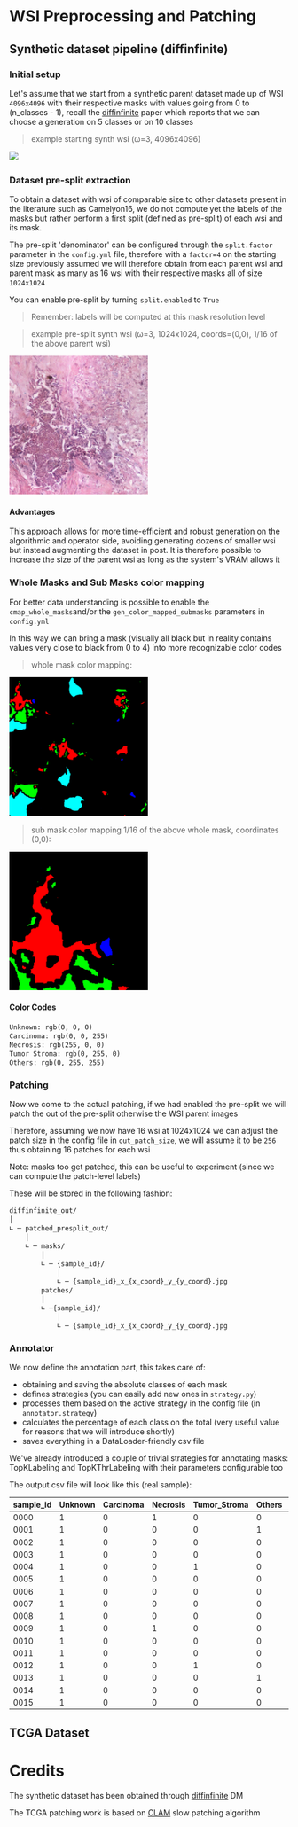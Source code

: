 # WSI Preprocessing and Patching


## Synthetic dataset pipeline (diffinfinite)

### Initial setup

Let's assume that we start from a synthetic parent dataset made up of WSI `4096x4096` with their respective masks with values going from 0 to (n_classes - 1), recall the [diffinfinite](https://arxiv.org/abs/2306.13384) paper which reports that we can choose a generation on 5 classes or on 10 classes


> example starting synth wsi (ω=3, 4096x4096)
<img src="res/init_sample.jpg" width="250px">

### Dataset pre-split extraction

To obtain a dataset with wsi of comparable size to other datasets present in the literature such as Camelyon16, we do not compute yet the labels of the masks but rather perform a first split (defined as pre-split) of each wsi and its mask.

The pre-split 'denominator' can be configured through the `split.factor` parameter in the `config.yml` file, therefore with a `factor=4` on the starting size previously assumed we will therefore obtain from each parent wsi and parent mask as many as 16 wsi with their respective masks all of size `1024x1024`

You can enable pre-split by turning `split.enabled` to `True`

> Remember: labels will be computed at this mask resolution level

> example pre-split synth wsi (ω=3, 1024x1024, coords=(0,0), 1/16 of the above parent wsi)
<img src="res/presplit_sample.png" width="250px">


#### Advantages

This approach allows for more time-efficient and robust generation on the algorithmic and operator side, avoiding generating dozens of smaller wsi but instead augmenting the dataset in post.
It is therefore possible to increase the size of the parent wsi as long as the system's VRAM allows it

### Whole Masks and Sub Masks color mapping

For better data understanding is possible to enable the `cmap_whole_masks`and/or the `gen_color_mapped_submasks` parameters in `config.yml`

In this way we can bring a mask (visually all black but in reality contains values very close to black from 0 to 4) into more recognizable color codes

> whole mask color mapping:

<img src="res/cmapped_whole_mask.png" width="250px">


> sub mask color mapping 
> 1/16 of the above whole mask, coordinates (0,0):

<img src="res/sub_cmapped_mask.png" width="250px">


#### Color Codes

    Unknown: rgb(0, 0, 0)   
    Carcinoma: rgb(0, 0, 255)
    Necrosis: rgb(255, 0, 0)
    Tumor Stroma: rgb(0, 255, 0)
    Others: rgb(0, 255, 255)

### Patching

Now we come to the actual patching, if we had enabled the pre-split we will patch the out of the pre-split otherwise the WSI parent images

Therefore, assuming we now have 16 wsi at 1024x1024 we can adjust the patch size in the config file in `out_patch_size`, we will assume it to be `256` thus obtaining 16 patches for each wsi

Note: masks too get patched, this can be useful to experiment (since we can compute the patch-level labels)

These will be stored in the following fashion:

```
diffinfinite_out/
│
∟ ─ patched_presplit_out/
    │
    ∟ ─ masks/
        │
        ∟ ─ {sample_id}/
            │
            ∟ ─ {sample_id}_x_{x_coord}_y_{y_coord}.jpg            
        patches/
        │
        ∟ ─{sample_id}/
            │
            ∟ ─ {sample_id}_x_{x_coord}_y_{y_coord}.jpg
````


### Annotator

We now define the annotation part, this takes care of:
- obtaining and saving the absolute classes of each mask
- defines strategies (you can easily add new ones in `strategy.py`)
- processes them based on the active strategy in the config file (in `annotator.strategy`)
- calculates the percentage of each class on the total (very useful value for reasons that we will introduce shortly)
- saves everything in a DataLoader-friendly csv file

We've already introduced a couple of trivial strategies for annotating masks: TopKLabeling and TopKThrLabeling with their parameters configurable too

The output csv file will look like this (real sample):


|sample_id|Unknown|Carcinoma|Necrosis|Tumor_Stroma|Others|ABS_Unknown|ABS_Carcinoma|ABS_Necrosis|ABS_Tumor_Stroma|ABS_Others|PERC_Unknown      |PERC_Carcinoma      |PERC_Necrosis        |PERC_Tumor_Stroma   |PERC_Others         |strategy_signature       |
|---------|-------|---------|--------|------------|------|-----------|-------------|------------|----------------|----------|------------------|--------------------|---------------------|--------------------|--------------------|-------------------------|
|0000     |1      |0        |1       |0           |0     |1          |1            |1           |1               |0         |0.8053102493286133|0.007275581359863281|0.13818359375        |0.04923057556152344 |0.0                 |TopKThrLabeling_k2_thr0.1|
|0001     |1      |0        |0       |0           |1     |1          |0            |1           |0               |1         |0.8941097259521484|0.0                 |0.00035858154296875  |0.0                 |0.10553169250488281 |TopKThrLabeling_k2_thr0.1|
|0002     |1      |0        |0       |0           |0     |1          |0            |0           |1               |1         |0.978510856628418 |0.0                 |0.0                  |1.52587890625e-05   |0.02147388458251953 |TopKThrLabeling_k2_thr0.1|
|0003     |1      |0        |0       |0           |0     |1          |0            |1           |1               |0         |0.8931102752685547|0.0                 |0.06301212310791016  |0.043877601623535156|0.0                 |TopKThrLabeling_k2_thr0.1|
|0004     |1      |0        |0       |1           |0     |1          |0            |1           |1               |1         |0.7715072631835938|0.0                 |0.000125885009765625 |0.11653995513916016 |0.11182689666748047 |TopKThrLabeling_k2_thr0.1|
|0005     |1      |0        |0       |0           |0     |1          |0            |1           |1               |0         |0.9569787979125977|0.0                 |0.03603649139404297  |0.006984710693359375|0.0                 |TopKThrLabeling_k2_thr0.1|
|0006     |1      |0        |0       |0           |0     |1          |0            |0           |0               |0         |1.0               |0.0                 |0.0                  |0.0                 |0.0                 |TopKThrLabeling_k2_thr0.1|
|0007     |1      |0        |0       |0           |0     |1          |1            |1           |1               |0         |0.9847116470336914|0.00388336181640625 |0.0025119781494140625|0.008893013000488281|0.0                 |TopKThrLabeling_k2_thr0.1|
|0008     |1      |0        |0       |0           |0     |1          |0            |1           |1               |0         |0.9820270538330078|0.0                 |0.012581825256347656 |0.005391120910644531|0.0                 |TopKThrLabeling_k2_thr0.1|
|0009     |1      |0        |1       |0           |0     |1          |0            |1           |1               |1         |0.7839956283569336|0.0                 |0.12654781341552734  |0.01989459991455078 |0.06956195831298828 |TopKThrLabeling_k2_thr0.1|
|0010     |1      |0        |0       |0           |0     |1          |0            |1           |1               |0         |0.991607666015625 |0.0                 |0.0007476806640625   |0.0076446533203125  |0.0                 |TopKThrLabeling_k2_thr0.1|
|0011     |1      |0        |0       |0           |0     |1          |1            |1           |0               |0         |0.9488687515258789|0.002685546875      |0.048445701599121094 |0.0                 |0.0                 |TopKThrLabeling_k2_thr0.1|
|0012     |1      |0        |0       |1           |0     |1          |1            |1           |1               |1         |0.5030860900878906|0.0001983642578125  |0.005748748779296875 |0.15685176849365234 |0.33411502838134766 |TopKThrLabeling_k2_thr0.1|
|0013     |1      |0        |0       |0           |1     |1          |0            |0           |0               |1         |0.8333845138549805|0.0                 |0.0                  |0.0                 |0.16661548614501953 |TopKThrLabeling_k2_thr0.1|
|0014     |1      |0        |0       |0           |0     |1          |0            |1           |1               |1         |0.9549198150634766|0.0                 |0.012845039367675781 |0.0003204345703125  |0.031914710998535156|TopKThrLabeling_k2_thr0.1|
|0015     |1      |0        |0       |0           |0     |1          |1            |1           |1               |1         |0.9766769409179688|0.011180877685546875|0.0009765625         |0.011074066162109375|9.1552734375e-05    |TopKThrLabeling_k2_thr0.1|


## TCGA Dataset

# Credits

The synthetic dataset has been obtained through [diffinfinite](https://arxiv.org/abs/2306.13384) DM

The TCGA patching work is based on [CLAM](https://github.com/mahmoodlab/CLAM) slow patching algorithm